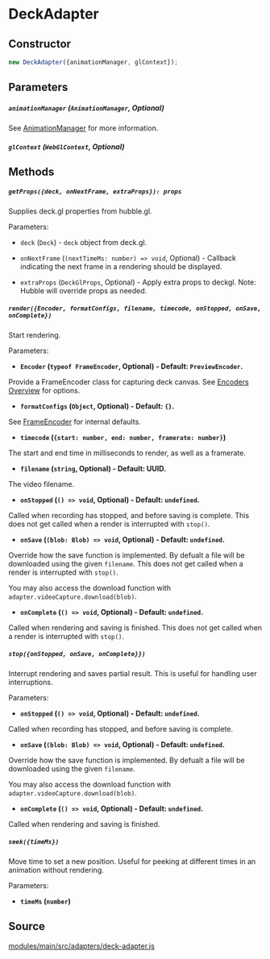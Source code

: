 # DeckAdapter

## Constructor

```js
new DeckAdapter({animationManager, glContext});
```

## Parameters

##### `animationManager` (`AnimationManager`, Optional)

See [AnimationManager](/docs/api-reference/animations/animation-manager) for more information.

##### `glContext` (`WebGlContext`, Optional)

## Methods

##### `getProps({deck, onNextFrame, extraProps}): props`

Supplies deck.gl properties from hubble.gl.

Parameters:

* `deck` (`Deck`) - `deck` object from deck.gl.

* `onNextFrame` (`(nextTimeMs: number) => void`, Optional) - Callback indicating the next frame in a rendering should be displayed.

* `extraProps` (`DeckGlProps`, Optional) - Apply extra props to deckgl. Note: Hubble will override props as needed.

##### `render({Encoder, formatConfigs, filename, timecode, onStopped, onSave, onComplete})`

Start rendering.

Parameters:

* **`Encoder` (`typeof FrameEncoder`, Optional) - Default: `PreviewEncoder`.**

Provide a FrameEncoder class for capturing deck canvas. See [Encoders Overview](/docs/api-reference/encoder) for options.

* **`formatConfigs` (`Object`, Optional) - Default: `{}`.**

See [FrameEncoder](/docs/api-reference/encoder/frame-encoder#constructor-1) for internal defaults.

* **`timecode` (`{start: number, end: number, framerate: number}`)**

The start and end time in milliseconds to render, as well as a framerate.
          
* **`filename` (`string`, Optional) - Default: UUID.**

The video filename. 

* **`onStopped` (`() => void`, Optional) - Default: `undefined`.**

Called when recording has stopped, and before saving is complete. This does not get called when a render is interrupted with `stop()`.

* **`onSave` (`(blob: Blob) => void`, Optional) - Default: `undefined`.**

Override how the save function is implemented. By defualt a file will be downloaded using the given `filename`. This does not get called when a render is interrupted with `stop()`.

You may also access the download function with `adapter.videoCapture.download(blob)`.

* **`onComplete` (`() => void`, Optional) - Default: `undefined`.**

Called when rendering and saving is finished. This does not get called when a render is interrupted with `stop()`.

##### `stop({onStopped, onSave, onComplete}})`

Interrupt rendering and saves partial result. This is useful for handling user interruptions.

Parameters:

* **`onStopped` (`() => void`, Optional) - Default: `undefined`.**

Called when recording has stopped, and before saving is complete.

* **`onSave` (`(blob: Blob) => void`, Optional) - Default: `undefined`.**

Override how the save function is implemented. By defualt a file will be downloaded using the given `filename`.

You may also access the download function with `adapter.videoCapture.download(blob)`.

* **`onComplete` (`() => void`, Optional) - Default: `undefined`.**

Called when rendering and saving is finished.

##### `seek({timeMs})`

Move time to set a new position. Useful for peeking at different times in an animation without rendering.

Parameters:

* **`timeMs` (`number`)**

## Source

[modules/main/src/adapters/deck-adapter.js](https://github.com/uber/hubble.gl/blob/master/modules/main/src/adapters/deck-adapter.js)
